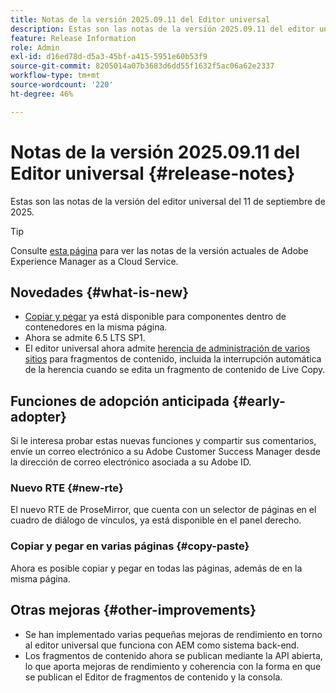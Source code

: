 ```yaml
---
title: Notas de la versión 2025.09.11 del Editor universal
description: Estas son las notas de la versión 2025.09.11 del editor universal.
feature: Release Information
role: Admin
exl-id: d16ed78d-d5a3-45bf-a415-5951e60b53f9
source-git-commit: 8205014a07b3683d6dd55f1632f5ac06a62e2337
workflow-type: tm+mt
source-wordcount: '220'
ht-degree: 46%

---
```



# Notas de la versión 2025.09.11 del Editor universal {#release-notes}

Estas son las notas de la versión del editor universal del 11 de septiembre de 2025.

>[!TIP]
>
>Consulte [esta página](/help/release-notes/release-notes-cloud/release-notes-current.md) para ver las notas de la versión actuales de Adobe Experience Manager as a Cloud Service.

## Novedades {#what-is-new}

* [Copiar y pegar](/help/sites-cloud/authoring/universal-editor/authoring.md#copy-paste) ya está disponible para componentes dentro de contenedores en la misma página.
* Ahora se admite 6.5 LTS SP1.
* El editor universal ahora admite [herencia de administración de varios sitios](/help/sites-cloud/authoring/universal-editor/inheritance.md) para fragmentos de contenido, incluida la interrupción automática de la herencia cuando se edita un fragmento de contenido de Live Copy.

## Funciones de adopción anticipada {#early-adopter}

Si le interesa probar estas nuevas funciones y compartir sus comentarios, envíe un correo electrónico a su Adobe Customer Success Manager desde la dirección de correo electrónico asociada a su Adobe ID.

### Nuevo RTE {#new-rte}

El nuevo RTE de ProseMirror, que cuenta con un selector de páginas en el cuadro de diálogo de vínculos, ya está disponible en el panel derecho.

### Copiar y pegar en varias páginas {#copy-paste}

Ahora es posible copiar y pegar en todas las páginas, además de en la misma página.

## Otras mejoras {#other-improvements}

* Se han implementado varias pequeñas mejoras de rendimiento en torno al editor universal que funciona con AEM como sistema back-end.
* Los fragmentos de contenido ahora se publican mediante la API abierta, lo que aporta mejoras de rendimiento y coherencia con la forma en que se publican el Editor de fragmentos de contenido y la consola.
